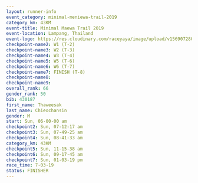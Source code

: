 ```yaml
---
layout: runner-info 
event_category: minimal-meniewa-trail-2019 
category_km: 43KM
event-title: Minimal Maewa Trail 2019 
event-location: Lampang, Thailand 
event-logo: https://res.cloudinary.com/raceyaya/image/upload/v1569072805/logo/minimal-trail_ktnvsp.jpg 
checkpoint-name2: W1 (T-2) 
checkpoint-name3: W2 (T-3) 
checkpoint-name4: W3 (T-4) 
checkpoint-name5: W5 (T-6) 
checkpoint-name6: W6 (T-7) 
checkpoint-name7: FINISH (T-8) 
checkpoint-name8: 
checkpoint-name9: 
overall_rank: 66
gender_rank: 50
bib: 430187
first_name: Thaweesak
last_name: Chieochansin
gender: M
start: Sun, 06-00-00 am
checkpoint2: Sun, 07-12-17 am
checkpoint3: Sun, 07-49-25 am
checkpoint4: Sun, 08-41-33 am
category_km: 43KM
checkpoint5: Sun, 11-15-38 am
checkpoint6: Sun, 09-17-45 am
checkpoint7: Sun, 01-03-19 pm
race_time: 7-03-19
status: FINISHER
---
```

